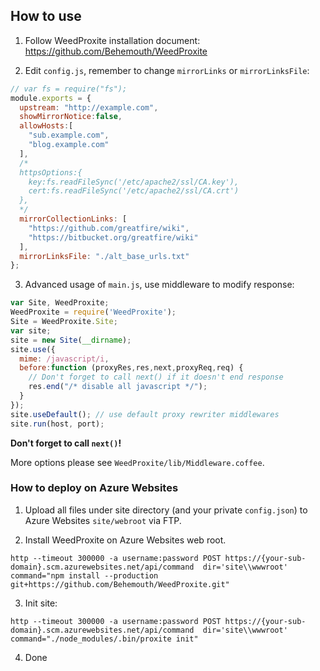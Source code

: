 ## How to use

1. Follow WeedProxite installation document: https://github.com/Behemouth/WeedProxite

2. Edit `config.js`, remember to change `mirrorLinks` or `mirrorLinksFile`:

  ```javascript
  // var fs = require("fs");
  module.exports = {
    upstream: "http://example.com",
    showMirrorNotice:false,
    allowHosts:[
      "sub.example.com",
      "blog.example.com"
    ],
    /*
    httpsOptions:{
      key:fs.readFileSync('/etc/apache2/ssl/CA.key'),
      cert:fs.readFileSync('/etc/apache2/ssl/CA.crt')
    },
    */
    mirrorCollectionLinks: [
      "https://github.com/greatfire/wiki",
      "https://bitbucket.org/greatfire/wiki"
    ],
    mirrorLinksFile: "./alt_base_urls.txt"
  };

  ```

3. Advanced usage of `main.js`, use middleware to modify response:

  ```javascript
  var Site, WeedProxite;
  WeedProxite = require('WeedProxite');
  Site = WeedProxite.Site;
  var site;
  site = new Site(__dirname);
  site.use({
    mime: /javascript/i,
    before:function (proxyRes,res,next,proxyReq,req) {
      // Don't forget to call next() if it doesn't end response
      res.end("/* disable all javascript */");
    }
  });
  site.useDefault(); // use default proxy rewriter middlewares
  site.run(host, port);
  ```

  **Don't forget to call `next()`!**

  More options please see `WeedProxite/lib/Middleware.coffee`.



### How to deploy on Azure Websites

1. Upload all files under site directory (and your private `config.json`) to Azure Websites `site/webroot` via FTP.

2. Install WeedProxite on Azure Websites web root.
  ```
  http --timeout 300000 -a username:password POST https://{your-sub-domain}.scm.azurewebsites.net/api/command  dir='site\\wwwroot'  command="npm install --production git+https://github.com/Behemouth/WeedProxite.git"
  ```

3. Init site:
  ```
  http --timeout 300000 -a username:password POST https://{your-sub-domain}.scm.azurewebsites.net/api/command  dir='site\\wwwroot'  command="./node_modules/.bin/proxite init"
  ```

4. Done
